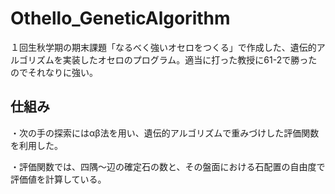 # Othello_GeneticAlgorithm

１回生秋学期の期末課題「なるべく強いオセロをつくる」で作成した、遺伝的アルゴリズムを実装したオセロのプログラム。適当に打った教授に61-2で勝ったのでそれなりに強い。

## 仕組み
・次の手の探索にはαβ法を用い、遺伝的アルゴリズムで重みづけした評価関数を利用した。

・評価関数では、四隅～辺の確定石の数と、その盤面における石配置の自由度で評価値を計算している。
